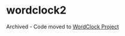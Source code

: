 # wordclock2

Archived - Code moved to [WordClock Project](https://github.com/rossdomke/WordClock/tree/7eb26b2498197be23e5d8bfcf0e43b77181c4c71/v2)
